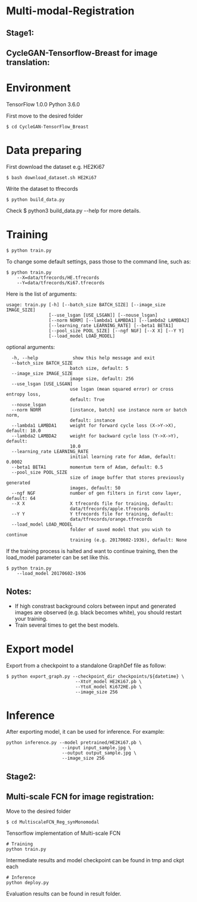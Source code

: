 # Multi-modal-Registration

## Stage1:

## CycleGAN-Tensorflow-Breast for image translation:

# Environment
TensorFlow 1.0.0
Python 3.6.0

First move to the desired folder
```
$ cd CycleGAN-TensorFlow_Breast 
```

# Data preparing

First download the dataset e.g. HE2Ki67

```
$ bash download_dataset.sh HE2Ki67
```

Write the dataset to tfrecords
```
$ python build_data.py
```
Check $ python3 build_data.py --help for more details.

# Training
```
$ python train.py
```

To change some default settings, pass those to the command line, such as:
```
$ python train.py  
    --X=data/tfrecords/HE.tfrecords 
    --Y=data/tfrecords/Ki67.tfrecords
```

Here is the list of arguments:

```
usage: train.py [-h] [--batch_size BATCH_SIZE] [--image_size IMAGE_SIZE]
                [--use_lsgan [USE_LSGAN]] [--nouse_lsgan]
                [--norm NORM] [--lambda1 LAMBDA1] [--lambda2 LAMBDA2]
                [--learning_rate LEARNING_RATE] [--beta1 BETA1]
                [--pool_size POOL_SIZE] [--ngf NGF] [--X X] [--Y Y]
                [--load_model LOAD_MODEL]
```

optional arguments:
```
  -h, --help             show this help message and exit 
  --batch_size BATCH_SIZE
                        batch size, default: 5 
  --image_size IMAGE_SIZE
                        image size, default: 256 
  --use_lsgan [USE_LSGAN]
                        use lsgan (mean squared error) or cross entropy loss,
                        default: True 
  --nouse_lsgan         
  --norm NORM           [instance, batch] use instance norm or batch norm,
                        default: instance 
  --lambda1 LAMBDA1     weight for forward cycle loss (X->Y->X), default: 10.0 
  --lambda2 LAMBDA2     weight for backward cycle loss (Y->X->Y), default:
                        10.0
  --learning_rate LEARNING_RATE
                        initial learning rate for Adam, default: 0.0002
  --beta1 BETA1         momentum term of Adam, default: 0.5
  --pool_size POOL_SIZE
                        size of image buffer that stores previously generated
                        images, default: 50
  --ngf NGF             number of gen filters in first conv layer, default: 64
  --X X                 X tfrecords file for training, default:
                        data/tfrecords/apple.tfrecords
  --Y Y                 Y tfrecords file for training, default:
                        data/tfrecords/orange.tfrecords
  --load_model LOAD_MODEL
                        folder of saved model that you wish to continue
                        training (e.g. 20170602-1936), default: None
```

If the training process is halted and want to continue training, then the load_model parameter can be set like this.
```
$ python train.py  
    --load_model 20170602-1936
```
## Notes:
- If high constrast background colors between input and generated images are observed (e.g. black becomes white), you should restart your training.
- Train several times to get the best models.

# Export model
Export from a checkpoint to a standalone GraphDef file as follow:

```
$ python export_graph.py --checkpoint_dir checkpoints/${datetime} \
                          --XtoY_model HE2Ki67.pb \
                          --YtoX_model Ki672HE.pb \
                          --image_size 256
```
# Inference
After exporting model, it can be used for inference. For example:
```
python inference.py --model pretrained/HE2Ki67.pb \
                     --input input_sample.jpg \
                     --output output_sample.jpg \
                     --image_size 256
```

## Stage2:

## Multi-scale FCN for image registration:

Move to the desired folder
```
$ cd MultiscaleFCN_Reg_synMonomodal
```

Tensorflow implementation of Multi-scale FCN

```
# Training
python train.py
```
Intermediate results and model checkpoint can be found in tmp and ckpt each

```
# Inference
python deploy.py
```
Evaluation results can be found in result folder.




